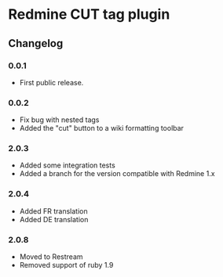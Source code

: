 # Redmine CUT tag plugin

## Changelog

### 0.0.1

- First public release.

### 0.0.2

- Fix bug with nested tags
- Added the "cut" button to a wiki formatting toolbar

### 2.0.3

- Added some integration tests
- Added a branch for the version compatible with Redmine 1.x

### 2.0.4

- Added FR translation
- Added DE translation

### 2.0.8

- Moved to Restream
- Removed support of ruby 1.9